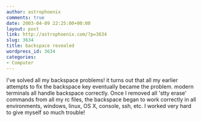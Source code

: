 ```yaml
---
author: astrophoenix
comments: true
date: 2003-04-09 22:25:00+00:00
layout: post
link: http://astrophoenix.com/?p=3634
slug: 3634
title: backspace revealed
wordpress_id: 3634
categories:
- Computer
---
```


I've solved all my backspace problems! it turns out that all my earlier attempts to fix the backspace key eventually became the problem. modern terminals all handle backspace correctly. Once I removed all 'stty erase' commands from all my rc files, the backspace began to work correctly in all environments, windows, linux, OS X, console, ssh, etc. I worked very hard to give myself so much trouble!
